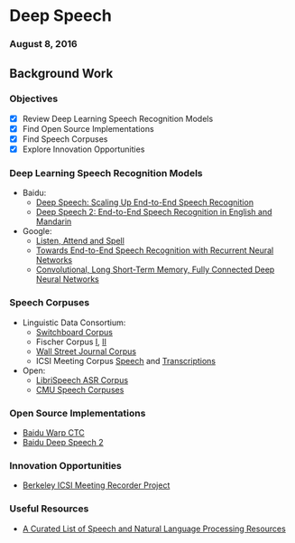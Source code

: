 # Deep Speech
### August 8, 2016

## Background Work

### Objectives

* [x] Review Deep Learning Speech Recognition Models
* [x] Find Open Source Implementations
* [x] Find Speech Corpuses
* [x] Explore Innovation Opportunities

### Deep Learning Speech Recognition Models

* Baidu:
	* [Deep Speech: Scaling Up End-to-End Speech Recognition](https://arxiv.org/pdf/1412.5567v2.pdf)
	* [Deep Speech 2: End-to-End Speech Recognition in English and Mandarin](https://arxiv.org/pdf/1512.02595v1.pdf)
* Google:
	* [Listen, Attend and Spell](http://static.googleusercontent.com/media/research.google.com/en//pubs/archive/44926.pdf)
	* [Towards End-to-End Speech Recognition with Recurrent Neural Networks](http://www.jmlr.org/proceedings/papers/v32/graves14.pdf)
	* [Convolutional, Long Short-Term Memory, Fully Connected Deep Neural Networks](http://static.googleusercontent.com/media/research.google.com/en//pubs/archive/43455.pdf)

### Speech Corpuses

* Linguistic Data Consortium:
	* [Switchboard Corpus](https://catalog.ldc.upenn.edu/LDC97S62)
	* Fischer Corpus [I](https://catalog.ldc.upenn.edu/LDC2004S13), [II](https://catalog.ldc.upenn.edu/LDC2005T19)
	* [Wall Street Journal Corpus](https://catalog.led.upenn.edu/LDC93S6A)
	* ICSI Meeting Corpus [Speech](https://catalog.ldc.upenn.edu/LDC2004S02) and [Transcriptions](https://catalog.ldc.upenn.edu/LDC2004T04)
* Open:
	* [LibriSpeech ASR Corpus](http://www.openslr.org/12)
	* [CMU Speech Corpuses](http://www.speech.cs.cmu.edu/databases/)

### Open Source Implementations

* [Baidu Warp CTC](https://github.com/baidu-research/warp-ctc)
* [Baidu Deep Speech 2](https://github.com/SeanNaren/CTCSpeechRecognition)

### Innovation Opportunities

* [Berkeley ICSI Meeting Recorder Project](http://www1.icsi.berkeley.edu/Speech/mr/)

### Useful Resources

* [A Curated List of Speech and Natural Language Processing Resources](https://github.com/edobashira/speech-language-processing)
